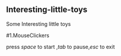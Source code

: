 ## Interesting-little-toys
Some Interesting little toys

#1.MouseClickers

 press *space* to start ,*tab* to pause,*esc* to exit
